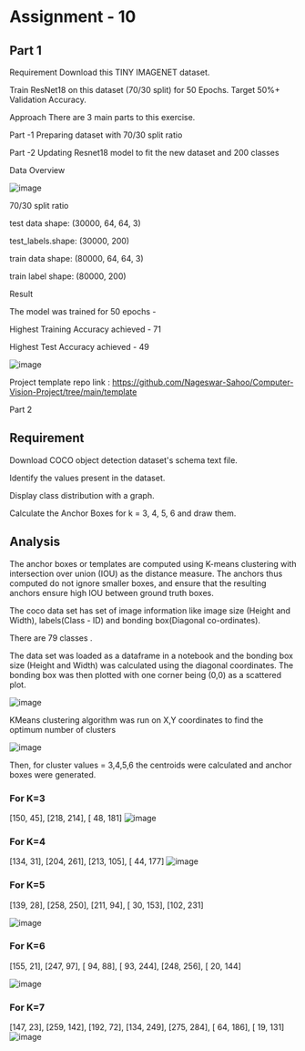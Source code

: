 # Assignment - 10 

Part 1
-------

Requirement
Download this TINY IMAGENET dataset.

Train ResNet18 on this dataset (70/30 split) for 50 Epochs. Target 50%+ Validation Accuracy.

Approach
There are 3 main parts to this exercise.

Part -1 Preparing dataset with  70/30 split ratio

Part -2 Updating Resnet18 model to fit the new dataset and 200 classes

Data Overview

![image](https://user-images.githubusercontent.com/70502759/146711043-e37e632f-8252-4666-a9e6-37ae8812d8f6.png)

70/30 split ratio

test data shape:  (30000, 64, 64, 3)

test_labels.shape:  (30000, 200)

train data shape:  (80000, 64, 64, 3)

train label shape:  (80000, 200)

Result

The model was trained for 50 epochs -

Highest Training Accuracy achieved - 71

Highest Test Accuracy achieved - 49

![image](https://user-images.githubusercontent.com/70502759/147474410-9f3da5b8-9265-450b-9fb4-34f798b5a368.png)


Project template repo link : https://github.com/Nageswar-Sahoo/Computer-Vision-Project/tree/main/template





Part 2
## Requirement

Download  COCO object detection dataset's schema text file.

Identify the values present in the dataset.

Display class distribution with a graph.

Calculate the Anchor Boxes for k = 3, 4, 5, 6 and draw them.


## Analysis

The anchor boxes or templates are computed using K-means clustering with intersection over union (IOU) as the distance measure. The anchors thus computed do not ignore smaller boxes, and ensure that the resulting anchors ensure high IOU between ground truth boxes.

The coco data set has set of image information like image size (Height and Width), labels(Class - ID) and bonding box(Diagonal co-ordinates). 

There are 79 classes . 



The data set was loaded as a dataframe in a notebook and the bonding box size (Height and Width) was calculated using the diagonal coordinates. The bonding box was then plotted with one corner being (0,0) as a scattered plot.

![image](https://user-images.githubusercontent.com/70502759/146709868-f777b8e9-c41b-46f4-ac72-9b8f3a859608.png)

KMeans clustering algorithm was run on X,Y coordinates to find the optimum number of clusters

![image](https://user-images.githubusercontent.com/70502759/146710015-91a82be8-ab04-4c16-abb8-38408a90b586.png)

Then, for cluster values = 3,4,5,6 the centroids were calculated and anchor boxes were generated.
### For K=3
[150,  45],
[218, 214],
[ 48, 181]
![image](https://user-images.githubusercontent.com/70502759/146710088-ec5223f5-17be-47de-956a-c6c43a9f5a2e.png)


### For K=4

[134,  31],
[204, 261],
[213, 105],
[ 44, 177]
![image](https://user-images.githubusercontent.com/70502759/146710181-e6bca0fb-39d6-4597-9c26-ae25110647e6.png)

### For K=5

[139,  28],
[258, 250],
[211,  94],
[ 30, 153],
[102, 231]

![image](https://user-images.githubusercontent.com/70502759/146710225-c3933cd0-3975-4e87-9b90-70cdf3b428ab.png)

### For K=6

[155,  21],
[247,  97],
[ 94,  88],
[ 93, 244],
[248, 256],
[ 20, 144]

![image](https://user-images.githubusercontent.com/70502759/146710265-98f9e298-8342-48c6-83e6-881dea1cfa7b.png)

### For K=7

[147,  23],
[259, 142],
[192,  72],
[134, 249],
[275, 284],
[ 64, 186],
[ 19, 131]
![image](https://user-images.githubusercontent.com/70502759/146710330-5e6adf81-20c3-45ba-afd1-9a1479cb3ce9.png)

